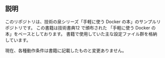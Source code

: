 ## 説明

このリポジトリは、技術の泉シリーズ「手軽に使う Docker の本」のサンプルリポジトリです。
この書籍は技術書典12 で頒布された 「手軽に使う Docker の本」をベースとしております。
書籍で使用していた主な設定ファイル群を格納しています。

現在、各種動作条件は書籍に記載したものと変更ありません。
